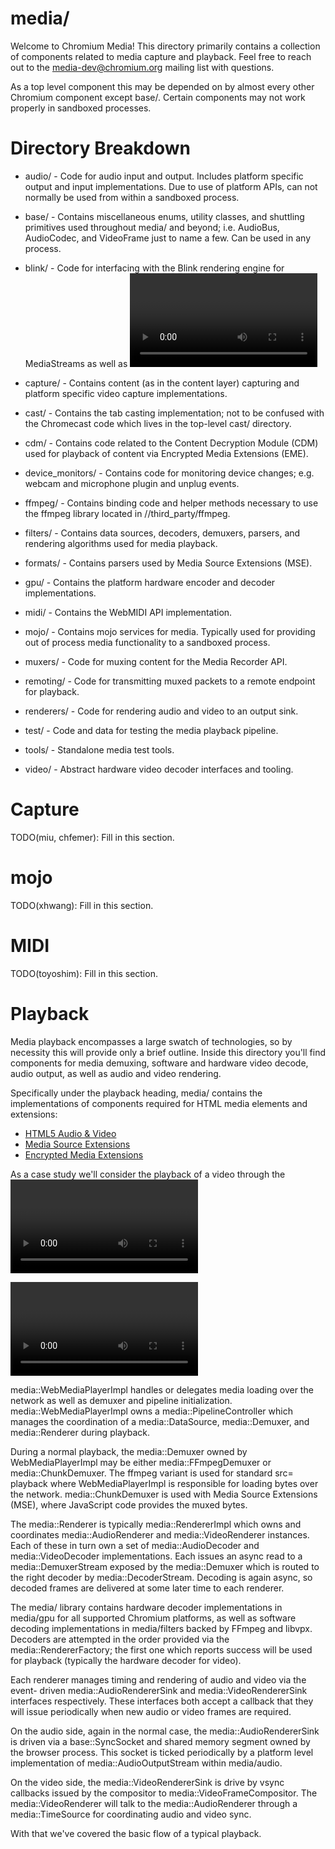 # media/

Welcome to Chromium Media! This directory primarily contains a collection of
components related to media capture and playback.  Feel free to reach out to the
media-dev@chromium.org mailing list with questions.

As a top level component this may be depended on by almost every other Chromium
component except base/. Certain components may not work properly in sandboxed
processes.



# Directory Breakdown

* audio/ - Code for audio input and output. Includes platform specific output
and input implementations. Due to use of platform APIs, can not normally be used
from within a sandboxed process.

* base/ - Contains miscellaneous enums, utility classes, and shuttling
primitives used throughout media/ and beyond; i.e. AudioBus, AudioCodec, and
VideoFrame just to name a few. Can be used in any process.

* blink/ - Code for interfacing with the Blink rendering engine for MediaStreams
as well as <video> and <audio> playback. Used only in the same process as Blink;
typically the render process.

* capture/ - Contains content (as in the content layer) capturing and platform
specific video capture implementations.

* cast/ - Contains the tab casting implementation; not to be confused with the
Chromecast code which lives in the top-level cast/ directory.

* cdm/ - Contains code related to the Content Decryption Module (CDM) used for
playback of content via Encrypted Media Extensions (EME).

* device_monitors/ - Contains code for monitoring device changes; e.g. webcam
and microphone plugin and unplug events.

* ffmpeg/ - Contains binding code and helper methods necessary to use the ffmpeg
library located in //third_party/ffmpeg.

* filters/ - Contains data sources, decoders, demuxers, parsers, and rendering
algorithms used for media playback.

* formats/ - Contains parsers used by Media Source Extensions (MSE).

* gpu/ - Contains the platform hardware encoder and decoder implementations.

* midi/ - Contains the WebMIDI API implementation.

* mojo/ - Contains mojo services for media. Typically used for providing out of
process media functionality to a sandboxed process.

* muxers/ - Code for muxing content for the Media Recorder API.

* remoting/ - Code for transmitting muxed packets to a remote endpoint for
playback.

* renderers/ - Code for rendering audio and video to an output sink.

* test/ - Code and data for testing the media playback pipeline.

* tools/ - Standalone media test tools.

* video/ - Abstract hardware video decoder interfaces and tooling.



# Capture

TODO(miu, chfemer): Fill in this section.



# mojo

TODO(xhwang): Fill in this section.



# MIDI

TODO(toyoshim): Fill in this section.



# Playback

Media playback encompasses a large swatch of technologies, so by necessity this
will provide only a brief outline. Inside this directory you'll find components
for media demuxing, software and hardware video decode, audio output, as well as
audio and video rendering.

Specifically under the playback heading, media/ contains the implementations of
components required for HTML media elements and extensions:

* [HTML5 Audio & Video](https://dev.w3.org/html5/spec-author-view/video.html)
* [Media Source Extensions](https://www.w3.org/TR/media-source/)
* [Encrypted Media Extensions](https://www.w3.org/TR/encrypted-media/)

As a case study we'll consider the playback of a video through the <video> tag.

<video> (and <audio>) starts in blink::HTMLMediaElement in third_party/WebKit/
and reaches media/blink in media::WebMediaPlayerImpl after a brief hop through
content::MediaFactory. Each blink::HTMLMediaElement owns a
media::WebMediaPlayerImpl for handling things like play, pause, seeks, and
volume changes (among other things).

media::WebMediaPlayerImpl handles or delegates media loading over the network as
well as demuxer and pipeline initialization. media::WebMediaPlayerImpl owns a
media::PipelineController which manages the coordination of a media::DataSource,
media::Demuxer, and media::Renderer during playback.

During a normal playback, the media::Demuxer owned by WebMediaPlayerImpl may be
either media::FFmpegDemuxer or media::ChunkDemuxer. The ffmpeg variant is used
for standard src= playback where WebMediaPlayerImpl is responsible for loading
bytes over the network. media::ChunkDemuxer is used with Media Source Extensions
(MSE), where JavaScript code provides the muxed bytes.

The media::Renderer is typically media::RendererImpl which owns and coordinates
media::AudioRenderer and media::VideoRenderer instances. Each of these in turn
own a set of media::AudioDecoder and media::VideoDecoder implementations. Each
issues an async read to a media::DemuxerStream exposed by the media::Demuxer
which is routed to the right decoder by media::DecoderStream. Decoding is again
async, so decoded frames are delivered at some later time to each renderer.

The media/ library contains hardware decoder implementations in media/gpu for
all supported Chromium platforms, as well as software decoding implementations
in media/filters backed by FFmpeg and libvpx. Decoders are attempted in the
order provided via the media::RendererFactory; the first one which reports
success will be used for playback (typically the hardware decoder for video).

Each renderer manages timing and rendering of audio and video via the event-
driven media::AudioRendererSink and media::VideoRendererSink interfaces
respectively. These interfaces both accept a callback that they will issue
periodically when new audio or video frames are required.

On the audio side, again in the normal case, the media::AudioRendererSink is
driven via a base::SyncSocket and shared memory segment owned by the browser
process. This socket is ticked periodically by a platform level implementation
of media::AudioOutputStream within media/audio.

On the video side, the media::VideoRendererSink is drive by vsync callbacks
issued by the compositor to media::VideoFrameCompositor. The
media::VideoRenderer will talk to the media::AudioRenderer through a
media::TimeSource for coordinating audio and video sync.

With that we've covered the basic flow of a typical playback.
